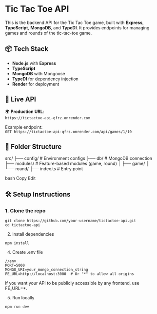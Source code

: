 # Tic Tac Toe API

This is the backend API for the Tic Tac Toe game, built with **Express**, **TypeScript**, **MongoDB**, and **TypeDI**. It provides endpoints for managing games and rounds of the tic-tac-toe game.

## 📦 Tech Stack

- **Node.js** with **Express**
- **TypeScript**
- **MongoDB** with Mongoose
- **TypeDI** for dependency injection
- **Render** for deployment

## 🚀 Live API

🌍 **Production URL**:  
`https://tictactoe-api-qfrz.onrender.com`

Example endpoint:  
`GET https://tictactoe-api-qfrz.onrender.com/api/games/1/10`

## 📁 Folder Structure

src/ ├── config/ # Environment configs ├── db/ # MongoDB connection ├── modules/ # Feature-based modules (game, round) │ ├── game/ │ └── round/ ├── index.ts # Entry point

bash
Copy
Edit

## 🛠️ Setup Instructions

### 1. Clone the repo

```
git clone https://github.com/your-username/tictactoe-api.git
cd tictactoe-api
```
2. Install dependencies
```
npm install
```
4. Create .env file
```
//env
PORT=5000
MONGO_URI=your_mongo_connection_string
FE_URL=http://localhost:3000  # Or "*" to allow all origins
```
If you want your API to be publicly accessible by any frontend, use FE_URL=*.

5. Run locally
```
npm run dev
```
